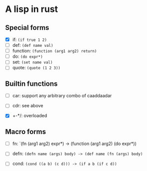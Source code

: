 # A lisp in rust

## Special forms
- [x] if: `(if true 1 2)`
- [ ] def: `(def name val)` <!-- Defined only in the current scope -->
- [ ] function: `(function (arg1 arg2) return)`
- [ ] do: `(do expr*)`
- [ ] set: `(set name val)`
- [ ] quote: `(quote (1 2 3))` <!-- literal form of next s-exp -->

## Builtin functions
- [ ] car: support any arbitrary combo of caaddaadar
- [ ] cdr: see above
- [x] +-*/: overloaded


## Macro forms
- [ ] fn: `(fn (arg1 arg2) expr*) -> (function (arg1 arg2) (do expr*))
- [ ] defn: `(defn name (args) body) -> (def name (fn (args) body)`
- [ ] cond: `(cond ((a b) (c d))) -> (if a b (if c d))`


